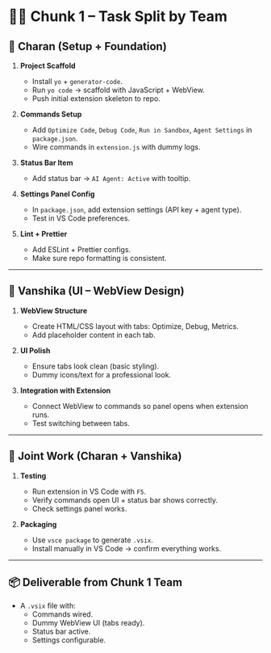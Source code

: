 # 👩‍💻 Chunk 1 – Task Split by Team

## 🔹 Charan (Setup + Foundation)

1. **Project Scaffold**
   - Install `yo` + `generator-code`.
   - Run `yo code` → scaffold with JavaScript + WebView.
   - Push initial extension skeleton to repo.

2. **Commands Setup**
   - Add `Optimize Code`, `Debug Code`, `Run in Sandbox`, `Agent Settings` in `package.json`.
   - Wire commands in `extension.js` with dummy logs.

3. **Status Bar Item**
   - Add status bar → `AI Agent: Active` with tooltip.

4. **Settings Panel Config**
   - In `package.json`, add extension settings (API key + agent type).
   - Test in VS Code preferences.

5. **Lint + Prettier**
   - Add ESLint + Prettier configs.
   - Make sure repo formatting is consistent.

---

## 🔹 Vanshika (UI – WebView Design)

1. **WebView Structure**
   - Create HTML/CSS layout with tabs: Optimize, Debug, Metrics.
   - Add placeholder content in each tab.

2. **UI Polish**
   - Ensure tabs look clean (basic styling).
   - Dummy icons/text for a professional look.

3. **Integration with Extension**
   - Connect WebView to commands so panel opens when extension runs.
   - Test switching between tabs.

---

## 🔹 Joint Work (Charan + Vanshika)

1. **Testing**
   - Run extension in VS Code with `F5`.
   - Verify commands open UI + status bar shows correctly.
   - Check settings panel works.

2. **Packaging**
   - Use `vsce package` to generate `.vsix`.
   - Install manually in VS Code → confirm everything works.

---

## 📦 Deliverable from Chunk 1 Team

- A `.vsix` file with:
  - Commands wired.
  - Dummy WebView UI (tabs ready).
  - Status bar active.
  - Settings configurable.


